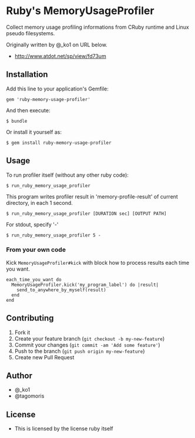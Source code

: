 # Ruby's MemoryUsageProfiler

Collect memory usage profiling informations from CRuby runtime and Linux pseudo filesystems.

Originally written by @_ko1 on URL below.
 * http://www.atdot.net/sp/view/fd73um

## Installation

Add this line to your application's Gemfile:

    gem 'ruby-memory-usage-profiler'

And then execute:

    $ bundle

Or install it yourself as:

    $ gem install ruby-memory-usage-profiler

## Usage

To run profiler itself (without any other ruby code):

    $ run_ruby_memory_usage_profiler

This program writes profiler result in 'memory-profile-result' of current directory, in each 1 second.

    $ run_ruby_memory_usage_profiler [DURATION sec] [OUTPUT PATH]

For stdout, specify '-'

    $ run_ruby_memory_usage_profiler 5 -

### From your own code

Kick `MemoryUsageProfiler#kick` with block how to process results each time you want.

    each_time_you_want do
      MemoryUsageProfiler.kick('my_program_label') do |result|
        send_to_anywhere_by_myself(result)
      end
    end

## Contributing

1. Fork it
2. Create your feature branch (`git checkout -b my-new-feature`)
3. Commit your changes (`git commit -am 'Add some feature'`)
4. Push to the branch (`git push origin my-new-feature`)
5. Create new Pull Request

## Author

* @_ko1
* @tagomoris

## License

* This is licensed by the license ruby itself
